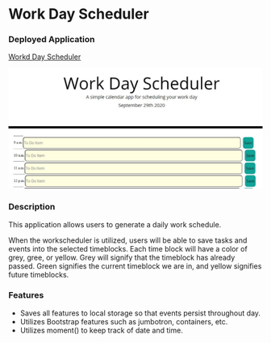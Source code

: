 # Work Day Scheduler

### Deployed Application 

[Workd Day Scheduler](https://areye022.github.io/workdayscheduler/)

![Screenshot of Workday Scheduler](workday.JPG)

### Description 
This application allows users to generate a daily work schedule.

When the workscheduler is utilized, users will be able to save tasks and events into the selected timeblocks. Each time block will have a color of grey, gree, or yellow. Grey will signify that the timeblock has already passed. Green signifies the current timeblock we are in, and yellow signifies future timeblocks.

### Features
* Saves all features to local storage so that events persist throughout day. 
* Utilizes Bootstrap features such as jumbotron, containers, etc.   
* Utilizes moment() to keep track of date and time. 



